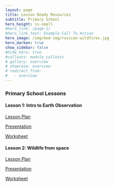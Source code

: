 ```yaml
---
layout: page
title: Lesson Ready Resources
subtitle: Primary School
hero_height: is-small
#hero_link: /page-1/
#hero_link_text: Example Call To Action
hero_image: /img/mod-img/russian-wildfires.jpg
hero_darken: true
show_sidebar: false
#hide_hero: true
#callouts: module_callouts
# gallery: overview
# showcase: overview
# redirect_from:
#   - overview
---
```


### Primary School Lessons
<div class="image-text-container">
    <!-- Text beside the image -->
    <div class="text-content">
<h4>Lesson 1: Intro to Earth Observation </h4>
        <p><a href="https://www.canva.com/design/DAGeuk-bq0M/cMlTF8sPmwJB5akZ8572VA/edit" target="_blank">Lesson Plan</a></p>
        <p><a href="https://docs.google.com/presentation/d/1ureLU8kI9oJfrPzbk7RMsr_XeF9_cU15VLcJDFDlTxY/edit#slide=id.p2" target="_blank">Presentation</a></p>
        <p><a href="https://www.canva.com/design/DAGetxWbjWA/JqW7u9wQwFQ2jw8c07k9Ag/edit" target="_blank">Worksheet</a></p>

<h4>Lesson 2: Wildlife from space</h4>
        <p><a href="https://www.canva.com/design/DAGA5GGlmMk/tm6jC7Rqz5hAGFyQwG-5Jg/edit?utm_content=DAGA5GGlmMk&utm_campaign=designshare&utm_medium=link2&utm_source=sharebutton" target="_blank">Lesson Plan</a></p>
        <p><a href="https://www.canva.com/design/DAF-Wyyj5TE/-aXwH3qDDUG_T8N1aLld_A/edit?utm_content=DAF-Wyyj5TE&utm_campaign=designshare&utm_medium=link2&utm_source=sharebutton" target="_blank">Presentation</a></p>
        <p><a href="https://www.canva.com/design/DAF-XF_2cAI/v9T5twzqW3QfXkifhAcZcw/edit?utm_content=DAF-XF_2cAI&utm_campaign=designshare&utm_medium=link2&utm_source=sharebutton" target="_blank">Worksheet</a></p>
   

